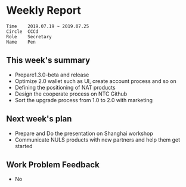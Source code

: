 # Weekly Report 
```
Time	2019.07.19 ~ 2019.07.25
Circle	CCCd
Role	Secretary
Name	Pen
```
## This week's summary
- Prepare1.3.0-beta and release
- Optimize 2.0 wallet such as UI, create account process and so on
- Defining the positioning of NAT products
- Design the cooperate process on NTC Github
- Sort the upgrade process from 1.0 to 2.0 with marketing

## Next week's plan

- Prepare and Do the presentation on Shanghai workshop
- Communicate NULS products with new partners and help them get started

## Work Problem Feedback
- No
